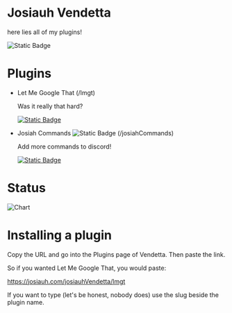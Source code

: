 # Josiauh Vendetta
here lies all of my plugins!


![Static Badge](https://img.shields.io/badge/View%20Plugin%20Source-red?style=flat-square&logo=github&logoColor=white&link=https%3A%2F%2Fgithub.com%2Fjosiauh%2Fjosiauh-vendetta%2Ftree%2Fmaster)

# Plugins
* Let Me Google That (/lmgt)

  Was it really that hard?

  [![Static Badge](https://img.shields.io/badge/Copy%20Link-grey?style=for-the-badge&logo=aframe&logoColor=white)](https://josiauh.com/josiauh-vendetta/lmgt/)

* Josiah Commands ![Static Badge](https://img.shields.io/badge/WIP-yellow?style=for-the-badge&logo=adblock&logoColor=white) (/josiahCommands)

  Add more commands to discord!
  
   [![Static Badge](https://img.shields.io/badge/Copy%20Link-grey?style=for-the-badge&logo=aframe&logoColor=white)](https://josiauh.com/josiauh-vendetta/josiahCommands/)

# Status
![Chart](https://quickchart.io/chart/render/zm-5a3eda62-5c2a-4c6c-a3a9-79300553c472?f=.png)


# Installing a plugin
Copy the URL and go into the Plugins page of Vendetta. Then paste the link.

So if you wanted Let Me Google That, you would paste:

https://josiauh.com/josiauhVendetta/lmgt

If you want to type (let's be honest, nobody does) use the slug beside the plugin name.
